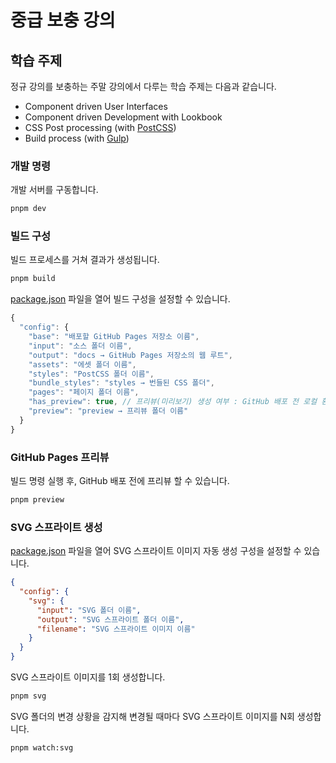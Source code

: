 # 중급 보충 강의

## 학습 주제

정규 강의를 보충하는 주말 강의에서 다루는 학습 주제는 다음과 같습니다.

- Component driven User Interfaces
- Component driven Development with Lookbook
- CSS Post processing (with [PostCSS](https://postcss.org))
- Build process (with [Gulp](https://gulpjs.com))

### 개발 명령

개발 서버를 구동합니다.

```sh
pnpm dev
```

### 빌드 구성

빌드 프로세스를 거쳐 결과가 생성됩니다.

```sh
pnpm build
```

[package.json](./package.json) 파일을 열어 빌드 구성을 설정할 수 있습니다.

```js
{
  "config": {
    "base": "배포할 GitHub Pages 저장소 이름",
    "input": "소스 폴더 이름",
    "output": "docs → GitHub Pages 저장소의 웹 루트",
    "assets": "에셋 폴더 이름",
    "styles": "PostCSS 폴더 이름",
    "bundle_styles": "styles → 번들된 CSS 폴더",
    "pages": "페이지 폴더 이름",
    "has_preview": true, // 프리뷰(미리보기) 생성 여부 : GitHub 배포 전 로컬 환경에서 확인용
    "preview": "preview → 프리뷰 폴더 이름"
  }
}
```

### GitHub Pages 프리뷰

빌드 명령 실행 후, GitHub 배포 전에 프리뷰 할 수 있습니다.

```sh
pnpm preview
```

### SVG 스프라이트 생성

[package.json](./package.json) 파일을 열어 SVG 스프라이트 이미지 자동 생성 구성을 설정할 수 있습니다.

```json
{
  "config": {
    "svg": {
      "input": "SVG 폴더 이름",
      "output": "SVG 스프라이트 폴더 이름",
      "filename": "SVG 스프라이트 이미지 이름"
    }
  }
}
```

SVG 스프라이트 이미지를 1회 생성합니다.

```sh 
pnpm svg
```

SVG 폴더의 변경 상황을 감지해 변경될 때마다 SVG 스프라이트 이미지를 N회 생성합니다.

```sh 
pnpm watch:svg
```